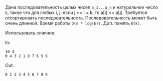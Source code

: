Дана последовательность целых чисел `a_1...a_n` и натуральное число `k`, такое что для любых i, j: если j >= i + k, то a[i] <= a[j].
Требуется отсортировать последовательность. Последовательность может быть очень длинной. Время работы `O(n * log(k))`. Доп. память `O(k)`.

 Использовать слияние.

In:
```
10 4
0 4 3 2 1 8 7 6 5 9
```
Out:
```
0 1 2 3 4 5 6 7 8 9
```
